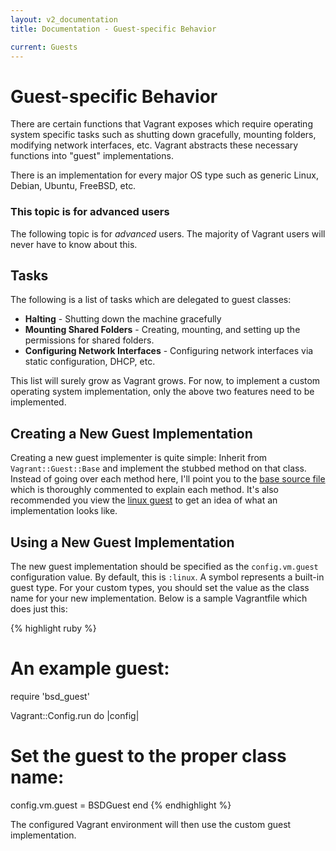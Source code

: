 ```yaml
---
layout: v2_documentation
title: Documentation - Guest-specific Behavior

current: Guests
---
```

# Guest-specific Behavior

There are certain functions that Vagrant exposes which require operating system
specific tasks such as shutting down gracefully, mounting folders, modifying network
interfaces, etc. Vagrant abstracts these necessary functions into "guest"
implementations.

There is an implementation for every major OS type such as generic Linux, Debian,
Ubuntu, FreeBSD, etc.

<div class="alert alert-block alert-notice">
  <h3>This topic is for advanced users</h3>
  <p>
    The following topic is for <em>advanced</em> users. The majority of Vagrant users
    will never have to know about this.
  </p>
</div>

## Tasks

The following is a list of tasks which are delegated to guest classes:

* **Halting** - Shutting down the machine gracefully
* **Mounting Shared Folders** - Creating, mounting, and setting up the permissions
  for shared folders.
* **Configuring Network Interfaces** - Configuring network interfaces via static
  configuration, DHCP, etc.

This list will surely grow as Vagrant grows. For now, to implement a custom operating
system implementation, only the above two features need to be implemented.

## Creating a New Guest Implementation

Creating a new guest implementer is quite simple: Inherit from `Vagrant::Guest::Base`
and implement the stubbed method on that class. Instead of going over each method here,
I'll point you to the [base source file](http://github.com/mitchellh/vagrant/blob/master/lib/vagrant/guest/base.rb)
which is thoroughly commented to explain each method. It's also recommended you view the
[linux guest](http://github.com/mitchellh/vagrant/blob/master/lib/vagrant/guest/linux.rb)
to get an idea of what an implementation looks like.

## Using a New Guest Implementation

The new guest implementation should be specified as the `config.vm.guest` configuration
value. By default, this is `:linux`. A symbol represents a built-in guest type. For
your custom types, you should set the value as the class name for your new implementation.
Below is a sample Vagrantfile which does just this:

{% highlight ruby %}
# An example guest:
require 'bsd_guest'

Vagrant::Config.run do |config|
  # Set the guest to the proper class name:
  config.vm.guest = BSDGuest
end
{% endhighlight %}

The configured Vagrant environment will then use the custom guest implementation.
